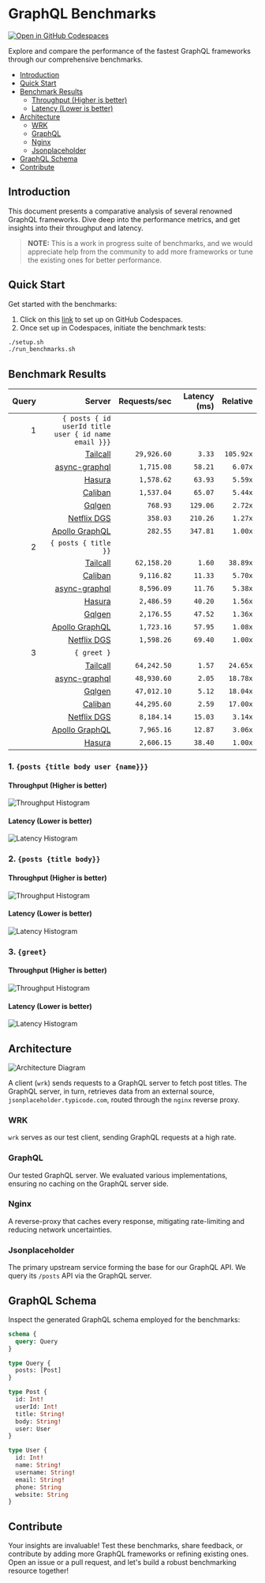 # GraphQL Benchmarks <!-- omit from toc -->

[![Open in GitHub Codespaces](https://github.com/codespaces/badge.svg)](https://codespaces.new/tailcallhq/graphql-benchmarks)

Explore and compare the performance of the fastest GraphQL frameworks through our comprehensive benchmarks.

- [Introduction](#introduction)
- [Quick Start](#quick-start)
- [Benchmark Results](#benchmark-results)
  - [Throughput (Higher is better)](#throughput-higher-is-better)
  - [Latency (Lower is better)](#latency-lower-is-better)
- [Architecture](#architecture)
  - [WRK](#wrk)
  - [GraphQL](#graphql)
  - [Nginx](#nginx)
  - [Jsonplaceholder](#jsonplaceholder)
- [GraphQL Schema](#graphql-schema)
- [Contribute](#contribute)

[Tailcall]: https://github.com/tailcallhq/tailcall
[Gqlgen]: https://github.com/99designs/gqlgen
[Apollo GraphQL]: https://github.com/apollographql/apollo-server
[Netflix DGS]: https://github.com/netflix/dgs-framework
[Caliban]: https://github.com/ghostdogpr/caliban
[async-graphql]: https://github.com/async-graphql/async-graphql
[Hasura]: https://github.com/hasura/graphql-engine

## Introduction

This document presents a comparative analysis of several renowned GraphQL frameworks. Dive deep into the performance metrics, and get insights into their throughput and latency.

> **NOTE:** This is a work in progress suite of benchmarks, and we would appreciate help from the community to add more frameworks or tune the existing ones for better performance.

## Quick Start

Get started with the benchmarks:

1. Click on this [link](https://codespaces.new/tailcallhq/graphql-benchmarks) to set up on GitHub Codespaces.
2. Once set up in Codespaces, initiate the benchmark tests:

```bash
./setup.sh
./run_benchmarks.sh
```

## Benchmark Results

<!-- PERFORMANCE_RESULTS_START -->

| Query | Server | Requests/sec | Latency (ms) | Relative |
|-------:|--------:|--------------:|--------------:|---------:|
| 1 | `{ posts { id userId title user { id name email }}}` |
|| [Tailcall] | `29,926.60` | `3.33` | `105.92x` |
|| [async-graphql] | `1,715.08` | `58.21` | `6.07x` |
|| [Hasura] | `1,578.62` | `63.93` | `5.59x` |
|| [Caliban] | `1,537.04` | `65.07` | `5.44x` |
|| [Gqlgen] | `768.93` | `129.06` | `2.72x` |
|| [Netflix DGS] | `358.03` | `210.26` | `1.27x` |
|| [Apollo GraphQL] | `282.55` | `347.81` | `1.00x` |
| 2 | `{ posts { title }}` |
|| [Tailcall] | `62,158.20` | `1.60` | `38.89x` |
|| [Caliban] | `9,116.82` | `11.33` | `5.70x` |
|| [async-graphql] | `8,596.09` | `11.76` | `5.38x` |
|| [Hasura] | `2,486.59` | `40.20` | `1.56x` |
|| [Gqlgen] | `2,176.55` | `47.52` | `1.36x` |
|| [Apollo GraphQL] | `1,723.16` | `57.95` | `1.08x` |
|| [Netflix DGS] | `1,598.26` | `69.40` | `1.00x` |
| 3 | `{ greet }` |
|| [Tailcall] | `64,242.50` | `1.57` | `24.65x` |
|| [async-graphql] | `48,930.60` | `2.05` | `18.78x` |
|| [Gqlgen] | `47,012.10` | `5.12` | `18.04x` |
|| [Caliban] | `44,295.60` | `2.59` | `17.00x` |
|| [Netflix DGS] | `8,184.14` | `15.03` | `3.14x` |
|| [Apollo GraphQL] | `7,965.16` | `12.87` | `3.06x` |
|| [Hasura] | `2,606.15` | `38.40` | `1.00x` |

<!-- PERFORMANCE_RESULTS_END -->



### 1. `{posts {title body user {name}}}`
#### Throughput (Higher is better)

![Throughput Histogram](assets/req_sec_histogram1.png)

#### Latency (Lower is better)

![Latency Histogram](assets/latency_histogram1.png)

### 2. `{posts {title body}}`
#### Throughput (Higher is better)

![Throughput Histogram](assets/req_sec_histogram2.png)

#### Latency (Lower is better)

![Latency Histogram](assets/latency_histogram2.png)

### 3. `{greet}`
#### Throughput (Higher is better)

![Throughput Histogram](assets/req_sec_histogram3.png)

#### Latency (Lower is better)

![Latency Histogram](assets/latency_histogram3.png)

## Architecture

![Architecture Diagram](assets/architecture.png)

A client (`wrk`) sends requests to a GraphQL server to fetch post titles. The GraphQL server, in turn, retrieves data from an external source, `jsonplaceholder.typicode.com`, routed through the `nginx` reverse proxy.

### WRK

`wrk` serves as our test client, sending GraphQL requests at a high rate.

### GraphQL

Our tested GraphQL server. We evaluated various implementations, ensuring no caching on the GraphQL server side.

### Nginx

A reverse-proxy that caches every response, mitigating rate-limiting and reducing network uncertainties.

### Jsonplaceholder

The primary upstream service forming the base for our GraphQL API. We query its `/posts` API via the GraphQL server.

## GraphQL Schema

Inspect the generated GraphQL schema employed for the benchmarks:

```graphql
schema {
  query: Query
}

type Query {
  posts: [Post]
}

type Post {
  id: Int!
  userId: Int!
  title: String!
  body: String!
  user: User
}

type User {
  id: Int!
  name: String!
  username: String!
  email: String!
  phone: String
  website: String
}
```

## Contribute

Your insights are invaluable! Test these benchmarks, share feedback, or contribute by adding more GraphQL frameworks or refining existing ones. Open an issue or a pull request, and let's build a robust benchmarking resource together!

